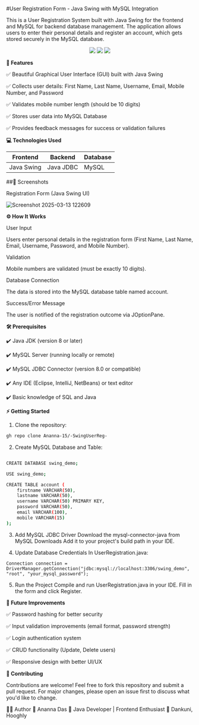#User Registration Form - Java Swing with MySQL Integration



This is a User Registration System built with Java Swing for the frontend and MySQL for backend database management. The application allows users to enter their personal details and register an account, which gets stored securely in the MySQL database.

<div align="center"> <img src="https://img.shields.io/badge/Java-ED8B00?style=for-the-badge&logo=java&logoColor=white" /> <img src="https://img.shields.io/badge/Swing-%23007396.svg?style=for-the-badge&logo=java&logoColor=white" /> <img src="https://img.shields.io/badge/MySQL-4479A1?style=for-the-badge&logo=mysql&logoColor=white" /> </div>


**📌 Features**


✅ Beautiful Graphical User Interface (GUI) built with Java Swing

✅ Collects user details: First Name, Last Name, Username, Email, Mobile Number, and Password

✅ Validates mobile number length (should be 10 digits)

✅ Stores user data into MySQL Database

✅ Provides feedback messages for success or validation failures


**💻 Technologies Used**

| Frontend    | Backend    | Database |
|-------------|------------|----------|
| Java Swing  | Java JDBC  | MySQL    |

##📸 Screenshots

Registration Form (Java Swing UI)

![Screenshot 2025-03-13 122609](https://github.com/user-attachments/assets/9288b0a3-ecd2-40cf-912b-aa9f58383548)

**⚙️ How It Works**


User Input

Users enter personal details in the registration form (First Name, Last Name, Email, Username, Password, and Mobile Number).

Validation

Mobile numbers are validated (must be exactly 10 digits).

Database Connection

The data is stored into the MySQL database table named account.

Success/Error Message

The user is notified of the registration outcome via JOptionPane.


**🛠️ Prerequisites**


✔️ Java JDK (version 8 or later)

✔️ MySQL Server (running locally or remote)

✔️ MySQL JDBC Connector (version 8.0 or compatible)

✔️ Any IDE (Eclipse, IntelliJ, NetBeans) or text editor

✔️ Basic knowledge of SQL and Java


**⚡ Getting Started**

1.  Clone the repository:
   ```bash
   gh repo clone Ananna-15/-SwingUserReg-
```

2. Create MySQL Database and Table:
```bash

CREATE DATABASE swing_demo;

USE swing_demo;

CREATE TABLE account (
    firstname VARCHAR(50),
    lastname VARCHAR(50),
    username VARCHAR(50) PRIMARY KEY,
    password VARCHAR(50),
    email VARCHAR(100),
    mobile VARCHAR(15)
);
```
3. Add MySQL JDBC Driver
Download the mysql-connector-java from MySQL Downloads
Add it to your project's build path in your IDE.

4. Update Database Credentials
In UserRegistration.java:
```
Connection connection = DriverManager.getConnection("jdbc:mysql://localhost:3306/swing_demo", "root", "your_mysql_password");
```

5. Run the Project
Compile and run UserRegistration.java in your IDE.
Fill in the form and click Register.


**🚀 Future Improvements**


✅ Password hashing for better security

✅ Input validation improvements (email format, password strength)

✅ Login authentication system

✅ CRUD functionality (Update, Delete users)

✅ Responsive design with better UI/UX


**🤝 Contributing**

Contributions are welcome! Feel free to fork this repository and submit a pull request.
For major changes, please open an issue first to discuss what you'd like to change.


🙋‍♀️ Author
👤 Ananna Das
💼 Java Developer | Frontend Enthusiast
📍 Dankuni, Hooghly
